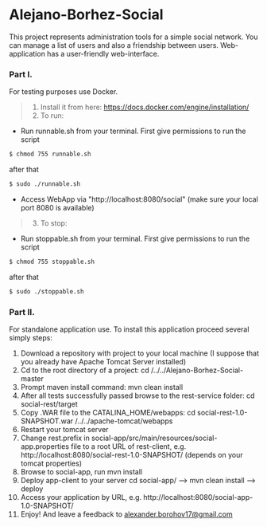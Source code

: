 # Alejano-Borhez-Social
This project represents administration tools for a simple social network.
You can manage a list of users and also a friendship between users.
Web-application has a user-friendly web-interface.

### Part I.
For testing purposes use Docker.
>1. Install it from here: https://docs.docker.com/engine/installation/
>2. To run:
* Run runnable.sh from your terminal. First give permissions to run the script
```sh
$ chmod 755 runnable.sh
```
after that
```sh
$ sudo ./runnable.sh
```


* Access WebApp via "http://localhost:8080/social" (make sure your local port 8080 is available)
>3. To stop:
* Run stoppable.sh from your terminal. First give permissions to run the script
```sh 
$ chmod 755 stoppable.sh
```
after that 
```sh
$ sudo ./stoppable.sh
```

### Part II.
For standalone application use.
To install this application proceed several simply steps:

1. Download a repository with project to your local machine 
   (I suppose that you already have Apache Tomcat Server installed)
2. Cd to the root directory of a project: cd /../../Alejano-Borhez-Social-master
3. Prompt maven install command: mvn clean install
4. After all tests successfully passed browse to the rest-service folder: cd social-rest/target
5. Copy .WAR file to the CATALINA_HOME/webapps: cd social-rest-1.0-SNAPSHOT.war /../../apache-tomcat/webapps
6. Restart your tomcat server
7. Change rest.prefix in social-app/src/main/resources/social-app.properties file to a root URL of rest-client, e.g. http://localhost:8080/social-rest-1.0-SNAPSHOT/ (depends on your tomcat properties)
8. Browse to social-app, run mvn install
9. Deploy app-client to your server cd social-app/ --> mvn clean install --> deploy
10. Access your application by URL, e.g. http://localhost:8080/social-app-1.0-SNAPSHOT/
11. Enjoy! And leave a feedback to alexander.borohov17@gmail.com
